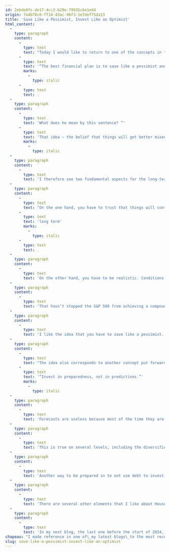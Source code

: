 ```yaml
---
id: 2ebde8fc-de17-4cc3-b29e-79935c6e1ed4
origin: 7a4b78c6-ff14-43ac-96f3-1e7def75da13
title: 'Save Like a Pessimist, Invest Like an Optimist'
html_content:
  -
    type: paragraph
    content:
      -
        type: text
        text: "Today I would like to return to one of the concepts in the book that caught my attention. According to the author,\_"
      -
        type: text
        text: '“The best financial plan is to save like a pessimist and invest like an optimist”'
        marks:
          -
            type: italic
      -
        type: text
        text: .
  -
    type: paragraph
    content:
      -
        type: text
        text: 'What does he mean by this sentence? “'
      -
        type: text
        text: 'That idea – the belief that things will get better mixed with the reality that the path between now and then will be a continuous chain of setback, disappointment, surprise, and shock – shows up all over history, in all areas of life.”'
        marks:
          -
            type: italic
  -
    type: paragraph
    content:
      -
        type: text
        text: 'I therefore see two fundamental aspects for the long-term stock market investor.'
  -
    type: paragraph
    content:
      -
        type: text
        text: "On the one hand, you have to trust that things will continue to improve in the long run. The stock market is not the right place for pessimists. One must have almost unshakeable confidence that the economy and quality of life will continue to improve\_"
      -
        type: text
        text: 'long term'
        marks:
          -
            type: italic
      -
        type: text
        text: .
  -
    type: paragraph
    content:
      -
        type: text
        text: 'On the other hand, you have to be realistic. Conditions will not improve every day, every month, every year. The path will rather be strewn with pitfalls. Think about it: over the last 10 years, we’ve had many corrections (I count six of them, including a bear market), a pandemic, a sharp rise in interest rates and others.'
  -
    type: paragraph
    content:
      -
        type: text
        text: 'That hasn’t stopped the S&P 500 from achieving a compound annual return of 10.0% (including dividends) over the past 10 years.'
  -
    type: paragraph
    content:
      -
        type: text
        text: 'I like the idea that you have to save like a pessimist. I believe that the ability to save and invest is too often forgotten by investors – in my opinion they rely too much on the returns of their portfolio to ensure their retirement and not enough on their savings. However, we have much more control over our savings than over our stock market returns.'
  -
    type: paragraph
    content:
      -
        type: text
        text: "The idea also corresponds to another concept put forward by Housel:\_"
      -
        type: text
        text: '“Invest in preparedness, not in predictions.”'
        marks:
          -
            type: italic
  -
    type: paragraph
    content:
      -
        type: text
        text: 'Forecasts are useless because most of the time they are wrong. There is therefore no point in trying to predict what is coming, but rather we must try to prepare for any eventuality that could arise at any time.'
  -
    type: paragraph
    content:
      -
        type: text
        text: 'This is true on several levels, including the diversification of one’s portfolio. For example, in our management, we try to obtain a healthy balance between so-called defensive stocks (which do well when the economy is difficult) and so-called growth stocks (which do better when the economy is running at full speed).'
  -
    type: paragraph
    content:
      -
        type: text
        text: 'Another way to be prepared in to not use debt to invest.'
  -
    type: paragraph
    content:
      -
        type: text
        text: 'There are several other elements that I like about Housel’s book, which presents several phenomena that will not change in the future.'
  -
    type: paragraph
    content:
      -
        type: text
        text: 'In my next blog, the last one before the start of 2024, I will share with you the list of books that I enjoyed the most in 2023 and that I rated ★★★★★, just to offer you some interesting reading for the holidays.'
chapeau: "I made reference in one of\_my latest blogs\_to the most recent book by Morgan Housel, Same as Ever, which I rated ★★★★★"
slug: save-like-a-pessimist-invest-like-an-optimist
---
```

